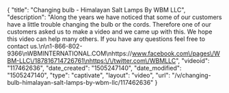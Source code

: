 {
    "title": "Changing bulb - Himalayan Salt Lamps By WBM LLC",
    "description": "Along the years we have noticed that some of our customers have a little trouble changing the bulb or the cords. Therefore one of our customers asked us to make a video and we came up with this. We hope this video can help many others. If you have any questions feel free to contact us.\n\n1-866-802-9366\nWBMINTERNATIONAL.COM\nhttps:\/\/www.facebook.com\/pages\/WBM-LLC\/187816714726761\nhttps:\/\/twitter.com\/WBMLLC",
    "videoid": "117462636",
    "date_created": "1505247140",
    "date_modified": "1505247140",
    "type": "captivate",
    "layout": "video",
    "url": "\/v\/changing-bulb-himalayan-salt-lamps-by-wbm-llc\/117462636"
}